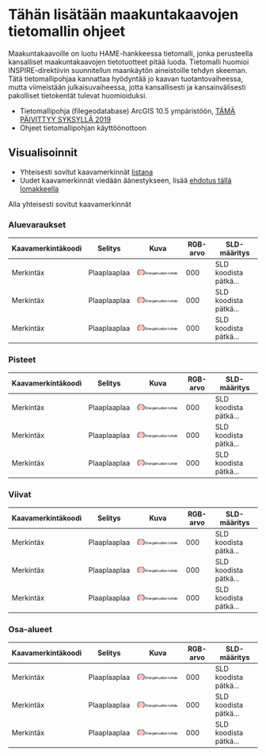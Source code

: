 # Tähän lisätään maakuntakaavojen tietomallin ohjeet

Maakuntakaavoille on luotu HAME-hankkeessa tietomalli, jonka perusteella kansalliset maakuntakaavojen tietotuotteet pitää luoda. Tietomalli huomioi INSPIRE-direktiivin suunnitellun maankäytön aineistoille tehdyn skeeman. Tätä tietomallipohjaa kannattaa hyödyntää jo kaavan tuotantovaiheessa, mutta viimeistään julkaisuvaiheessa, jotta kansallisesti ja kansainvälisesti pakolliset tietokentät tulevat huomioiduksi. 

- Tietomallipohja (filegeodatabase) ArcGIS 10.5 ympäristöön, [TÄMÄ PÄIVITTYY SYKSYLLÄ 2019](http://wwwd3.ymparisto.fi/d3/maakuntakaava/HAME.gdb.zip)
- Ohjeet tietomallipohjan käyttöönottoon

## Visualisoinnit

- Yhteisesti sovitut kaavamerkinnät [listana]()
- Uudet kaavamerkinnät viedään äänestykseen, lisää [ehdotus tällä lomakkeella]()

Alla yhteisesti sovitut kaavamerkinnät

### Aluevaraukset

Kaavamerkintäkoodi | Selitys | Kuva | RGB-arvo | SLD-määritys
--------------- | ------------| --------| ------| --------
Merkintäx | Plaaplaaplaa | ![Kuvaesimerkki](/images/esimerkki.png)|000|SLD koodista pätkä... |
Merkintäx | Plaaplaaplaa | ![Kuvaesimerkki](/images/esimerkki.png)|000|SLD koodista pätkä... |
Merkintäx | Plaaplaaplaa | ![Kuvaesimerkki](/images/esimerkki.png)|000|SLD koodista pätkä... |

### Pisteet

Kaavamerkintäkoodi | Selitys | Kuva | RGB-arvo | SLD-määritys
--------------- | ------------| --------| ------| --------
Merkintäx | Plaaplaaplaa | ![Kuvaesimerkki](/images/esimerkki.png)|000|SLD koodista pätkä... |
Merkintäx | Plaaplaaplaa | ![Kuvaesimerkki](/images/esimerkki.png)|000|SLD koodista pätkä... |
Merkintäx | Plaaplaaplaa | ![Kuvaesimerkki](/images/esimerkki.png)|000|SLD koodista pätkä... |

### Viivat

Kaavamerkintäkoodi | Selitys | Kuva | RGB-arvo | SLD-määritys
--------------- | ------------| --------| ------| --------
Merkintäx | Plaaplaaplaa | ![Kuvaesimerkki](/images/esimerkki.png)|000|SLD koodista pätkä... |
Merkintäx | Plaaplaaplaa | ![Kuvaesimerkki](/images/esimerkki.png)|000|SLD koodista pätkä... |
Merkintäx | Plaaplaaplaa | ![Kuvaesimerkki](/images/esimerkki.png)|000|SLD koodista pätkä... |

### Osa-alueet

Kaavamerkintäkoodi | Selitys | Kuva | RGB-arvo | SLD-määritys
--------------- | ------------| --------| ------| --------
Merkintäx | Plaaplaaplaa | ![Kuvaesimerkki](/images/esimerkki.png)|000|SLD koodista pätkä... |
Merkintäx | Plaaplaaplaa | ![Kuvaesimerkki](/images/esimerkki.png)|000|SLD koodista pätkä... |
Merkintäx | Plaaplaaplaa | ![Kuvaesimerkki](/images/esimerkki.png)|000|SLD koodista pätkä... |
